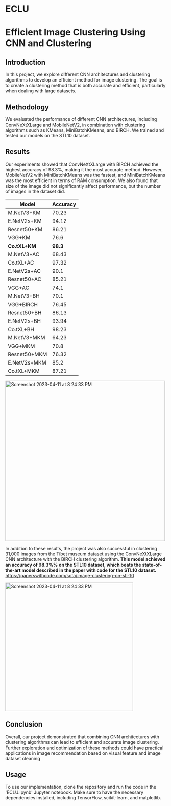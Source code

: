 # ECLU
# Efficient Image Clustering Using CNN and Clustering 

## Introduction
In this project, we explore different CNN architectures and clustering algorithms to develop an efficient method for image clustering. The goal is to create a clustering method that is both accurate and efficient, particularly when dealing with large datasets.

## Methodology
We evaluated the performance of different CNN architectures, including ConvNeXtXLarge and MobileNetV2, in combination with clustering algorithms such as KMeans, MiniBatchKMeans, and BIRCH. We trained and tested our models on the STL10 dataset.

## Results
Our experiments showed that ConvNeXtXLarge with BIRCH achieved the highest accuracy of 98.3%, making it the most accurate method. However, MobileNetV2 with MiniBatchKMeans was the fastest, and MiniBatchKMeans was the most efficient in terms of RAM consumption. We also found that size of the image did not significantly affect performance, but the number of images in the dataset did.

| Model          | Accuracy |
|----------------|----------|
| M.NetV3+KM     | 70.23    |
| E.NetV2s+KM    | 94.12    |
| Resnet50+KM    | 86.21    |
| VGG+KM         | 76.6     |
| **Co.tXL+KM**      | **98.3** |
| M.NetV3+AC     | 68.43    |
| Co.tXL+AC      | 97.32    |
| E.NetV2s+AC    | 90.1     |
| Resnet50+AC    | 85.21    |
| VGG+AC         | 74.1     |
| M.NetV3+BH     | 70.1     |
| VGG+BIRCH      | 76.45    |
| Resnet50+BH    | 86.13    |
| E.NetV2s+BH    | 93.94    |
| Co.tXL+BH      | 98.23    |
| M.NetV3+MKM    | 64.23    |
| VGG+MKM        | 70.8     |
| Resnet50+MKM   | 76.32    |
| E.NetV2s+MKM   | 85.2     |
| Co.tXL+MKM     | 87.21    |

<img width="500" alt="Screenshot 2023-04-11 at 8 24 33 PM" src="https://user-images.githubusercontent.com/72848416/231203038-55a19554-a567-4bf7-96ae-e6c1b455ee78.png">


In addition to these results, the project was also successful in clustering 31,000 images from the Tibet museum dataset using the ConvNeXtXLarge CNN architecture with the BIRCH clustering algorithm. 
**This model achieved an accuracy of  98.3%% on the STL10 dataset, which beats the state-of-the-art model described in the paper with code for the STL10 dataset.**
https://paperswithcode.com/sota/image-clustering-on-stl-10


<img width="400" alt="Screenshot 2023-04-11 at 8 24 33 PM" src="https://user-images.githubusercontent.com/72848416/231203267-1e28e30a-d374-4c3c-88c7-535512111b96.jpeg">

## Conclusion
Overall, our project demonstrated that combining CNN architectures with clustering algorithms can lead to efficient and accurate image clustering. Further exploration and optimization of these methods could have practical applications in image recommendation based on visual feature and image dataset cleaning 

## Usage
To use our implementation, clone the repository and run the code in the 'ECLU.ipynb' Jupyter notebook. Make sure to have the necessary dependencies installed, including TensorFlow, scikit-learn, and matplotlib.

